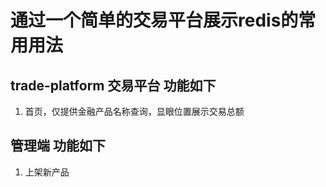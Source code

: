 # 通过一个简单的交易平台展示redis的常用用法
## trade-platform 交易平台 功能如下
1. 首页，仅提供金融产品名称查询，显眼位置展示交易总额
## 管理端 功能如下
1. 上架新产品